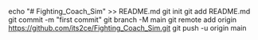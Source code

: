 echo "# Fighting_Coach_Sim" >> README.md
git init
git add README.md
git commit -m "first commit"
git branch -M main
git remote add origin https://github.com/its2ce/Fighting_Coach_Sim.git
git push -u origin main
